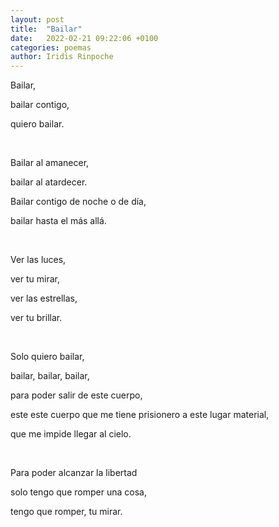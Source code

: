 ```yaml
---
layout: post
title:  "Bailar"
date:   2022-02-21 09:22:06 +0100
categories: poemas
author: Iridis Rinpoche
---
```


Bailar,

bailar contigo,

quiero bailar.

<br>

Bailar al amanecer,

bailar al atardecer.

Bailar contigo de noche o de día,

bailar hasta el más allá.

<br>

Ver las luces,

ver tu mirar,

ver las estrellas,

ver tu brillar.

<br>

Solo quiero bailar,

bailar, bailar, bailar,

para poder salir de este cuerpo,

este este cuerpo que me tiene prisionero a este lugar material,

que me impide llegar al cielo.

<br>

Para poder alcanzar la libertad

solo tengo que romper una cosa,

tengo que romper, tu mirar.


